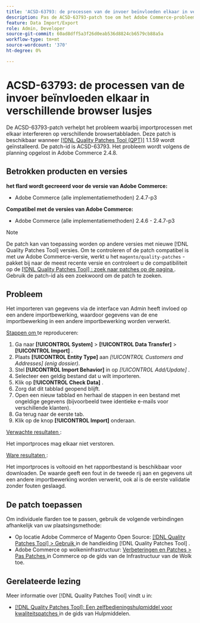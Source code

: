 ```yaml
---
title: 'ACSD-63793: de processen van de invoer beïnvloeden elkaar in verschillende browser lusjes'
description: Pas de ACSD-63793-patch toe om het Adobe Commerce-probleem op te lossen waarbij importprocessen elkaar in verschillende browsertabbladen beïnvloeden.
feature: Data Import/Export
role: Admin, Developer
source-git-commit: 60ad8dff5a3f26d0eab536d8824cb6579cb88a5a
workflow-type: tm+mt
source-wordcount: '370'
ht-degree: 0%

---
```



# ACSD-63793: de processen van de invoer beïnvloeden elkaar in verschillende browser lusjes

De ACSD-63793-patch verhelpt het probleem waarbij importprocessen met elkaar interfereren op verschillende browsertabbladen. Deze patch is beschikbaar wanneer [[!DNL Quality Patches Tool (QPT)]](/help/tools/quality-patches-tool/quality-patches-tool-to-self-serve-quality-patches.md) 1.1.59 wordt geïnstalleerd. De patch-id is ACSD-63793. Het probleem wordt volgens de planning opgelost in Adobe Commerce 2.4.8.

## Betrokken producten en versies

**het flard wordt gecreeerd voor de versie van Adobe Commerce:**

* Adobe Commerce (alle implementatiemethoden) 2.4.7-p3

**Compatibel met de versies van Adobe Commerce:**

* Adobe Commerce (alle implementatiemethoden) 2.4.6 - 2.4.7-p3

>[!NOTE]
>
>De patch kan van toepassing worden op andere versies met nieuwe [!DNL Quality Patches Tool] versies. Om te controleren of de patch compatibel is met uw Adobe Commerce-versie, werkt u het `magento/quality-patches` -pakket bij naar de meest recente versie en controleert u de compatibiliteit op de [[!DNL Quality Patches Tool] : zoek naar patches op de pagina ](https://experienceleague.adobe.com/tools/commerce-quality-patches/index.html?lang=nl-NL) . Gebruik de patch-id als een zoekwoord om de patch te zoeken.

## Probleem

Het importeren van gegevens via de interface van Admin heeft invloed op een andere importbewerking, waardoor gegevens van de ene importbewerking in een andere importbewerking worden verwerkt.

<u> Stappen om </u> te reproduceren:

1. Ga naar **[!UICONTROL System]** > **[!UICONTROL Data Transfer]** > **[!UICONTROL Import]** .
1. Plaats **[!UICONTROL Entity Type]** aan *[!UICONTROL Customers and Addresses] (enig dossier)*.
1. Stel **[!UICONTROL Import Behavior]** in op *[!UICONTROL Add/Update]* .
1. Selecteer een geldig bestand dat u wilt importeren.
1. Klik op **[!UICONTROL Check Data]** .
1. Zorg dat dit tabblad geopend blijft.
1. Open een nieuw tabblad en herhaal de stappen in een bestand met ongeldige gegevens (bijvoorbeeld twee identieke e-mails voor verschillende klanten).
1. Ga terug naar de eerste tab.
1. Klik op de knop **[!UICONTROL Import]** onderaan.

<u> Verwachte resultaten </u>:

Het importproces mag elkaar niet verstoren.

<u> Ware resultaten </u>:

Het importproces is voltooid en het rapportbestand is beschikbaar voor downloaden. De waarde geeft een fout in de tweede rij aan en gegevens uit een andere importbewerking worden verwerkt, ook al is de eerste validatie zonder fouten geslaagd.

## De patch toepassen

Om individuele flarden toe te passen, gebruik de volgende verbindingen afhankelijk van uw plaatsingsmethode:

* Op locatie Adobe Commerce of Magento Open Source: [[!DNL Quality Patches Tool] > Gebruik ](/help/tools/quality-patches-tool/usage.md) in de handleiding [!DNL Quality Patches Tool] .
* Adobe Commerce op wolkeninfrastructuur: [ Verbeteringen en Patches > Pas Patches ](https://experienceleague.adobe.com/docs/commerce-cloud-service/user-guide/develop/upgrade/apply-patches.html?lang=nl-NL) in Commerce op de gids van de Infrastructuur van de Wolk toe.

## Gerelateerde lezing

Meer informatie over [!DNL Quality Patches Tool] vindt u in:

* [[!DNL Quality Patches Tool]: Een zelfbedieningshulpmiddel voor kwaliteitspatches ](/help/tools/quality-patches-tool/quality-patches-tool-to-self-serve-quality-patches.md) in de gids van Hulpmiddelen.
